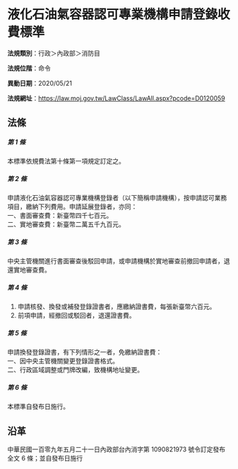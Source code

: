 # 液化石油氣容器認可專業機構申請登錄收費標準




**法規類別**：行政＞內政部＞消防目

**法規位階**：命令

**異動日期**：2020/05/21  

**法規網址**：https://law.moj.gov.tw/LawClass/LawAll.aspx?pcode=D0120059



## 法條
##### 第 1 條
本標準依規費法第十條第一項規定訂定之。

##### 第 2 條
申請液化石油氣容器認可專業機構登錄者（以下簡稱申請機構），按申請認可業務項目，繳納下列費用。申請延展登錄者，亦同：  
一、書面審查費：新臺幣四千七百元。  
二、實地審查費：新臺幣二萬五千九百元。

##### 第 3 條
中央主管機關進行書面審查後駁回申請，或申請機構於實地審查前撤回申請者，退還實地審查費。

##### 第 4 條
1. 申請核發、換發或補發登錄證書者，應繳納證書費，每張新臺幣六百元。
1. 前項申請，經撤回或駁回者，退還證書費。

##### 第 5 條
申請換發登錄證書，有下列情形之一者，免繳納證書費：  
一、因中央主管機關變更登錄證書格式。  
二、行政區域調整或門牌改編，致機構地址變更。

##### 第 6 條
本標準自發布日施行。

## 沿革
中華民國一百零九年五月二十一日內政部台內消字第 1090821973 號令訂定發布全文 6  條；並自發布日施行
